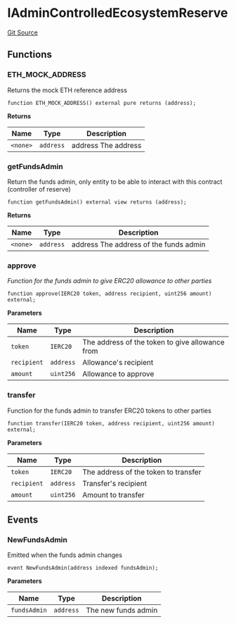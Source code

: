 # IAdminControlledEcosystemReserve

[Git Source](https://github.com/Increment-Finance/peripheral-contracts/blob/50135f16a3332e293d1be01434556e7e68cc2f26/contracts/interfaces/IAdminControlledEcosystemReserve.sol)

## Functions

### ETH_MOCK_ADDRESS

Returns the mock ETH reference address

```solidity
function ETH_MOCK_ADDRESS() external pure returns (address);
```

**Returns**

| Name     | Type      | Description         |
| -------- | --------- | ------------------- |
| `<none>` | `address` | address The address |

### getFundsAdmin

Return the funds admin, only entity to be able to interact with this contract (controller of reserve)

```solidity
function getFundsAdmin() external view returns (address);
```

**Returns**

| Name     | Type      | Description                            |
| -------- | --------- | -------------------------------------- |
| `<none>` | `address` | address The address of the funds admin |

### approve

_Function for the funds admin to give ERC20 allowance to other parties_

```solidity
function approve(IERC20 token, address recipient, uint256 amount) external;
```

**Parameters**

| Name        | Type      | Description                                     |
| ----------- | --------- | ----------------------------------------------- |
| `token`     | `IERC20`  | The address of the token to give allowance from |
| `recipient` | `address` | Allowance's recipient                           |
| `amount`    | `uint256` | Allowance to approve                            |

### transfer

Function for the funds admin to transfer ERC20 tokens to other parties

```solidity
function transfer(IERC20 token, address recipient, uint256 amount) external;
```

**Parameters**

| Name        | Type      | Description                          |
| ----------- | --------- | ------------------------------------ |
| `token`     | `IERC20`  | The address of the token to transfer |
| `recipient` | `address` | Transfer's recipient                 |
| `amount`    | `uint256` | Amount to transfer                   |

## Events

### NewFundsAdmin

Emitted when the funds admin changes

```solidity
event NewFundsAdmin(address indexed fundsAdmin);
```

**Parameters**

| Name         | Type      | Description         |
| ------------ | --------- | ------------------- |
| `fundsAdmin` | `address` | The new funds admin |
